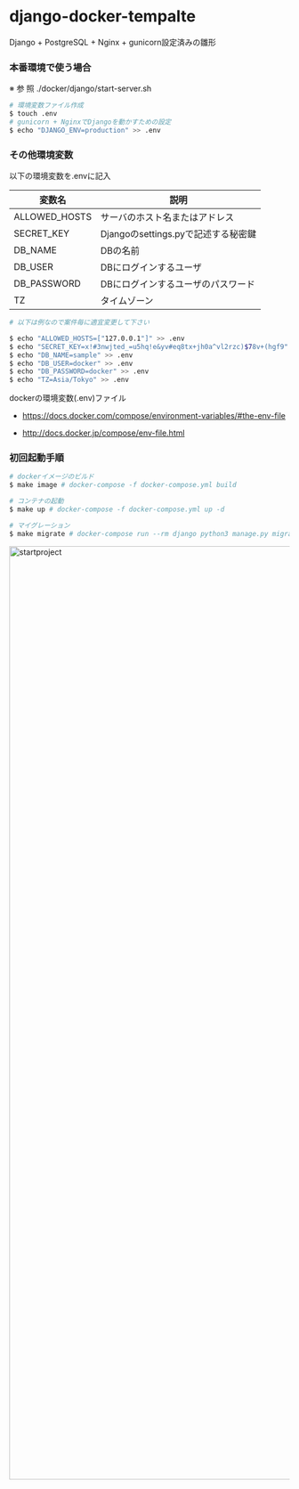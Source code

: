 # django-docker-tempalte

Django + PostgreSQL + Nginx + gunicorn設定済みの雛形


### 本番環境で使う場合

※ 参 照
./docker/django/start-server.sh

```bash
# 環境変数ファイル作成
$ touch .env
# gunicorn + NginxでDjangoを動かすための設定
$ echo "DJANGO_ENV=production" >> .env
```

### その他環境変数
以下の環境変数を.envに記入

|変数名|説明|
|--|--|
|ALLOWED_HOSTS|サーバのホスト名またはアドレス|
|SECRET_KEY|Djangoのsettings.pyで記述する秘密鍵|
|DB_NAME|DBの名前|
|DB_USER|DBにログインするユーザ|
|DB_PASSWORD|DBにログインするユーザのパスワード|
|TZ|タイムゾーン|

```bash
# 以下は例なので案件毎に適宜変更して下さい

$ echo "ALLOWED_HOSTS=["127.0.0.1"]" >> .env
$ echo "SECRET_KEY=x!#3nwjted_=u5hq!e&yv#eq8tx+jh0a^vl2rzc)$78v+(hgf9" >> .env
$ echo "DB_NAME=sample" >> .env
$ echo "DB_USER=docker" >> .env
$ echo "DB_PASSWORD=docker" >> .env
$ echo "TZ=Asia/Tokyo" >> .env
```

dockerの環境変数(.env)ファイル
- https://docs.docker.com/compose/environment-variables/#the-env-file

- http://docs.docker.jp/compose/env-file.html

### 初回起動手順
```bash
# dockerイメージのビルド
$ make image # docker-compose -f docker-compose.yml build

# コンテナの起動
$ make up # docker-compose -f docker-compose.yml up -d
```

```bash
# マイグレーション
$ make migrate # docker-compose run --rm django python3 manage.py migrate
```


<img width="1677" alt="startproject" src="https://user-images.githubusercontent.com/46434778/61697152-aa34af80-ad71-11e9-92aa-d4c98e3e4c00.png">
